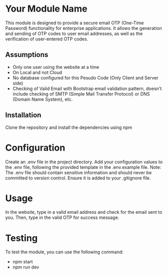 # Your Module Name
This module is designed to provide a secure email OTP (One-Time Password) functionality for enterprise applications. It allows the generation and sending of OTP codes to user email addresses, as well as the verification of user-entered OTP codes.

## Assumptions
- Only one user using the website at a time
- On Local and not Cloud
- No database configured for this Pesudo Code (Only Client and Server side)
- Checking of Valid Email with Bootstrap email validation pattern, doesn't include checking of SMTP (Simple Mail Transfer Protocol) or DNS (Domain Name System), etc. 

## Installation
Clone the repository and install the dependencies using npm

# Configuration
Create an .env file in the project directory.
Add your configuration values to the .env file, following the provided template in the .env.example file.
Note: The .env file should contain sensitive information and should never be committed to version control. Ensure it is added to your .gitignore file.

# Usage
In the website, type in a valid email address and check for the email sent to you. Then, type in the valid OTP for success message.

# Testing
To test the module, you can use the following command:
- npm start
- npm run dev
